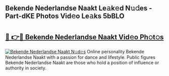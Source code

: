 ## Bekende Nederlandse Naakt Le𝚊k𝚎d N𝚞𝚍es - Part-dKE Photos Vid𝚎o Le𝚊ks 5bBLO

# <h2><a href="http://fb0na6b.evod.top/?m=Bekende+Nederlandse+Naakt">🔗 👉🔴 Bekende Nederlandse Naakt Vid𝚎o Ph𝚘t𝚘s</a></h2>

[![Bekende Nederlandse Naakt N𝚞d𝚎s](https://i.imgur.com/8V9OHl7.gif)](http://fb0na6b.evod.top/?m=Bekende+Nederlandse+Naakt)
Online personality Bekende Nederlandse Naakt with a passion for dance and lifestyle. Public figures Bekende Nederlandse Naakt are those who hold a position of influence or authority in society. 
